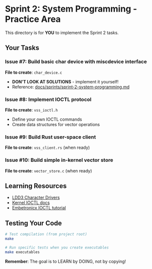 # Sprint 2: System Programming - Practice Area

This directory is for **YOU** to implement the Sprint 2 tasks. 

## Your Tasks

### Issue #7: Build basic char device with miscdevice interface
**File to create**: `char_device.c`
- **DON'T LOOK AT SOLUTIONS** - implement it yourself!
- Reference: [docs/sprints/sprint-2-system-programming.md](../docs/sprints/sprint-2-system-programming.md)

### Issue #8: Implement IOCTL protocol
**File to create**: `vss_ioctl.h`
- Define your own IOCTL commands
- Create data structures for vector operations

### Issue #9: Build Rust user-space client
**File to create**: `vss_client.rs` (when ready)

### Issue #10: Build simple in-kernel vector store
**File to create**: `vector_store.c` (when ready)

## Learning Resources
- [LDD3 Character Drivers](https://lwn.net/Kernel/LDD3/)
- [Kernel IOCTL docs](https://docs.kernel.org/driver-api/ioctl.html)
- [Embetronicx IOCTL tutorial](https://embetronicx.com/tutorials/linux/device-drivers/ioctl-tutorial-in-linux/)

## Testing Your Code
```bash
# Test compilation (from project root)
make

# Run specific tests when you create executables
make executables
```

**Remember**: The goal is to LEARN by DOING, not by copying!
